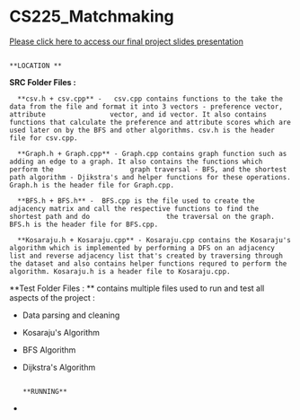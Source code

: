 # CS225_Matchmaking

[Please click here to access our final project slides presentation](https://docs.google.com/presentation/d/1MET3rRTx6dNrxgwLzAL4kdkJG7kqdjsAbK_bp_XW2_M/edit?usp=sharing)

                                                                        **LOCATION **
**SRC Folder Files :**

      **csv.h + csv.cpp** -   csv.cpp contains functions to the take the data from the file and format it into 3 vectors - preference vector, attribute                vector, and id vector. It also contains functions that calculate the preference and attribute scores which are used later on by the BFS and other algorithms. csv.h is the header file for csv.cpp. 
      
      **Graph.h + Graph.cpp** - Graph.cpp contains graph function such as adding an edge to a graph. It also contains the functions which perform the                   graph traversal - BFS, and the shortest path algorithm - Djikstra's and helper functions for these operations. Graph.h is the header file for Graph.cpp. 
      
      **BFS.h + BFS.h** -  BFS.cpp is the file used to create the adjacency matrix and call the respective functions to find the shortest path and do                   the traversal on the graph. BFS.h is the header file for BFS.cpp. 
      
      **Kosaraju.h + Kosaraju.cpp** - Kosaraju.cpp contains the Kosaraju's algorithm which is implemented by performing a DFS on an adjacency list and reverse adjacency list that's created by traversing through the dataset and also contains helper functions requred to perform the algorithm. Kosaraju.h is a header file to Kosaraju.cpp.
      
**Test Folder Files : **
 contains multiple files used to run and test all aspects of the project : 
- Data parsing and cleaning
- Kosaraju's Algorithm 
- BFS Algorithm 
- Dijkstra's Algorithm 
 
 
                                                                         **RUNNING**
 - 



